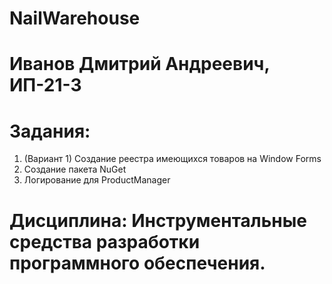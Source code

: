 # NailWarehouse
# Иванов Дмитрий Андреевич, ИП-21-3  
# Задания:   
 1) (Вариант 1) Создание реестра имеющихся товаров на Window Forms
 2) Создание пакета NuGet
 3) Логирование для ProductManager

# Дисциплина: Инструментальные средства разработки программного обеспечения.
